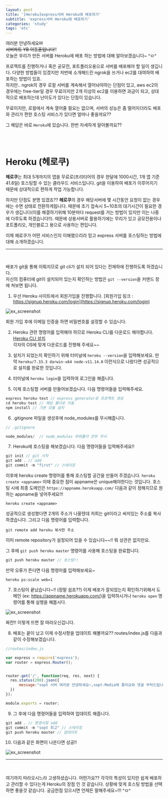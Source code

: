 ```yaml
---
layout: post
title: '[Heroku]express서버 Heroku에 배포하기'
subtitle: 'express서버 Heroku에 배포하기'
categories: 'study'
tags: 'etc'
---
```


여러분 안녕하세요~~!!!     
서버파트 YB 이동훈입니다~~!!  
오늘은 우리가 만든 서버를 Heroku에 배포 하는 방법에 대해 알아보겠습니다~ ^ㅁ^

프로젝트를 진행하거나 혹은 공모전, 포트폴리오용으로 서버를 배포해야 할 일이 생깁니다. 다양한 방법들이 있겠지만 저번에 소개해드린 ngrok을 쓰거나 ec2를 대여하여 배포하는 방법이 있죠.  
하지만.. ngrok의 경우 로컬 서버를 계속해서 열어놔야하는 단점이 있고, aws ec2의 경우에는 free-tier일 경우 무료이지만 2개 이상의 ec2를 이용하면 과금이 되고, 상대적으로 배포하는데 난이도가 있다는 단점이 있습니다.

무료이지만, 로컬에서 계속 열어줄 필요는 없으며, 서버의 성능은 좀 떨어지더라도 배포와 관리가 편한 호스팅 서비스가 있다면 얼마나 좋을까요??

그 해답은 바로 ``Heroku``에 있습니다. 한번 자세하게 알아볼까요??


<br>
<br>

# Heroku (헤로쿠)

**헤로쿠**는 최대 5개까지의 앱을 무료로(프리티어의 경우 한달에 1000시간, 1개 앱 기준 41.6일) 호스팅할 수 있는 클라우드 서비스입니다. git을 이용하여 배포가 이루어지기 때문에 상대적으로 편하게 작업 가능합니다.

하지만 단점도 분명 있겠죠?? **헤로쿠**의 경우 해당서버에 몇 시간동안 요청이 없는 경우에는 수면 상태로 전환하게됩니다. 때문에 초기 접속시 5~10초의 대기시간이 필요한 경우가 생깁니다(이를 해결하기위해 10분마다 request를 거는 방법이 있지만 이는 나중에 다루도록 하겠습니다!!). 때문에 상용서버로 활용하기에는 무리가 있고 공모전용이나 포트폴리오, 개인블로그 용으로 사용하는 편입니다.

이제 헤로쿠가 어떤 서비스인지 이해했으리라 믿고 express 서버를 호스팅하는 방법에 대해 소개하겠습니다.

---
<br>

배포가 git을 통해 이뤄지므로 git cli가 설치 되어 있다는 전재하에 진행하도록 하겠습니다.  
자신의 컴퓨터에 git이 설치되어 있는지 확인하는 방법은 ``git --version``을 커맨드 창에 쳐보면 됩니다.

1. 우선 Heroku 사이트에서 회원가입을 진행합니다. [회원가입 링크 : https://signup.heroku.com/login](https://signup.heroku.com/login) 

![ex_screenshot](/assets/img/posts/heroku_signup.jpg)

<span class="cen">회원 가입 후에 이메일 인증을 하면 비밀번호를 설정할 수 있습니다.</span>

2. Heroku 관련 명령어를 입력해야 하므로 Heroku CLI를 다운로드 해야합니다. [Heroku CLI 설치](https://devcenter.heroku.com/articles/getting-started-with-nodejs#set-up)  
각자의 OS에 맞게 다운로드를 진행해 주세요~~

3. 설치가 되었는지 확인하기 위해 터미널에 ``heroku --version``을 입력해보세요. 만약 ``heroku/7.33.3 darwin-x64 node-v11.14.0`` 이런식으로 나왔다면 성공적으로 설치를 완료한 것입니다.


4. 터미널에 ``heroku login``을 입력하여 로그인을 해줍니다.


5. 이제 호스팅할 서버를 만들어보겠습니다. 다음 명령어들을 입력해주세요.

```javascript
express heroku-test // express generator로 프로젝트 생성 
cd heroku-test // 해당 폴더로 이동
npm install // 기본 모듈 설치
```


6. .gitignore 파일을 생성후에 node_modules를 무시해줍니다.

```javascript
// .gitignore

node_modules/  // node_modules 하위폴더 전부 무시
```


7. Heroku에 호스팅을 해보겠습니다. 다음 명령어들을 입력해주세요!!

``` javascript
git init // git 시작
git add . // add 
git commit -m "first" // 스테이징
```

이후에 heroku create 명령어를 통해 호스팅할 공간을 만들어 주겠습니다. ``heroku create <appname>`` 이때 중요한 점이 appname은 unique해야한다는 것입니다. 호스팅 시에 최종 도메인은 ``https://appname.herokuapp.com/`` 다음과 같이 정해지므로 원하는 appname을 넣어주세요!!!

```
heroku create <appname>
```

성공적으로 생성했다면 2개의 주소가 나올텐데 저희는 git이라고 써저있는 주소를 복사하겠습니다. 그리고 다음 명령어를 입력합니다.

```
git remote add heroku 복사한 주소 
```

이미 remote repository가 설정되어 있을 수 있습니다~~!! 뭐 상관은 없지만요.

그 후에 ``git push heroku master`` 명령어를 사용해 호스팅을 완료합니다.

```javascript
git push heroku master // 호스팅!! 
```

만약 오류가 뜬다면 다음 명령어를 입력해보세요~

```
heroku ps:scale web=1
```


7. 호스팅이 끝났습니다~!! (정말 쉽죠??) 이제 배포가 잘되었는지 확인하기위해서 도메인 (ex: https://appname.herokuapp.com/)을 입력하시거나 ``heroku open`` 명령어를 통해 실행을 해봅시다.

![ex_screenshot](/assets/img/posts/open.jpg)

<span class="cen">짜잔!! 이렇게 뜨면 잘 따라오신겁니다.</span>


8. 배포는 끝이 났고 이제 수정사항을 업데이트 해볼까요?? routes/index.js를 다음과 같이 수정해보겠습니다.

```javascript
//routes/index.js

var express = require('express');
var router = express.Router();


router.get('/', function(req, res, next) {
  res.status(200).json({
      message:"sopt 서버 여러분 안녕하세요~,sopt-Media에 좋아요와 댓글 부탁드립니다!!(꾸벅)",
  })
});

module.exports = router;
```


9. 그 후에 다음 명령어들을 입력하여 업데이트 해줍니다.

```javascript
git add . // 변경사항 add 
git commit -m "sopt 최고" // 스테이징
git push heroku master // 업데이트 
```


10. 다음과 같은 화면이 나온다면 성공!! 

![ex_screenshot](/assets/img/posts/soptme.jpg)

---

<br>
<br>
여기까지 따라오시느라 고생하셨습니다. 어떤가요?? 각각의 특성이 있지만 쉽게 배포하고 관리할 수 있다는게 Heroku의 장점 인 것 같습니다. 상황에 맞게 호스팅 방법을 선택하면 좋을것 같습니다. 궁금한점 있으시면 언제든 말해주세요~!!!
^ㅁ^